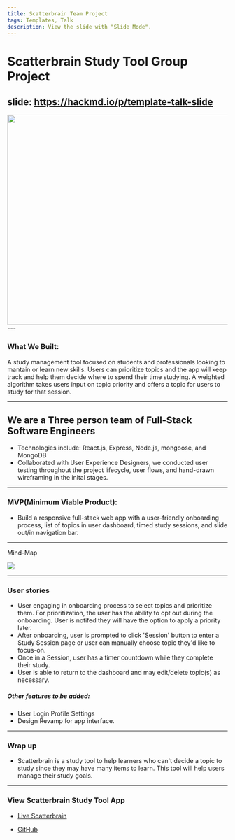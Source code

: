 ```yaml
---
title: Scatterbrain Team Project
tags: Templates, Talk
description: View the slide with "Slide Mode".
---
```


# Scatterbrain Study Tool Group Project

<!-- Put the link to this slide here so people can follow -->
slide: https://hackmd.io/p/template-talk-slide
---
<img src="https://i.imgur.com/SLRN0hC.png" width="542" height="480"/>
---


### What We Built:
A study management tool focused on students and professionals looking to mantain or learn new skills.
Users can prioritize topics and the app will keep track and help them decide where to spend their time studying. A weighted algorithm takes users input on topic priority and offers a topic for users to study for that session.

---

## We are a Three person team of Full-Stack Software Engineers

- Technologies include: React.js, Express, Node.js, mongoose, and MongoDB
- Collaborated with User Experience Designers, we conducted user testing throughout the project lifecycle, user flows, and hand-drawn wireframing in the inital stages.

---

### MVP(Minimum Viable Product):
- Build a responsive full-stack web app with a user-friendly onboarding process, list of topics in user dashboard, timed study sessions, and slide out/in navigation bar.

---

Mind-Map

![](https://i.imgur.com/RG1rIaO.jpg)

---

### User stories
- User engaging in onboarding process to select topics and prioritize them. For prioritization, the user has the ability to opt out during the onboarding. User is notifed they will have the option to apply a priority later.
- After onboarding, user is prompted to click 'Session' button to enter a Study Session page or user can manually choose topic they'd like to focus-on.
- Once in a Session, user has a timer countdown while they complete their study.
- User is able to return to the dashboard and may edit/delete topic(s) as necessary.



##### Other features to be added:
- User Login Profile Settings
- Design Revamp for app interface.

---
### Wrap up

- Scatterbrain is a study tool to help learners who can't decide a topic to study since they may have many items to learn. This tool will help users manage their study goals.

---

### View Scatterbrain Study Tool App


-  [Live Scatterbrain](https://scatterbrainstudytool.herokuapp.com/)

- [GitHub](https://github.com/bellmarc)

